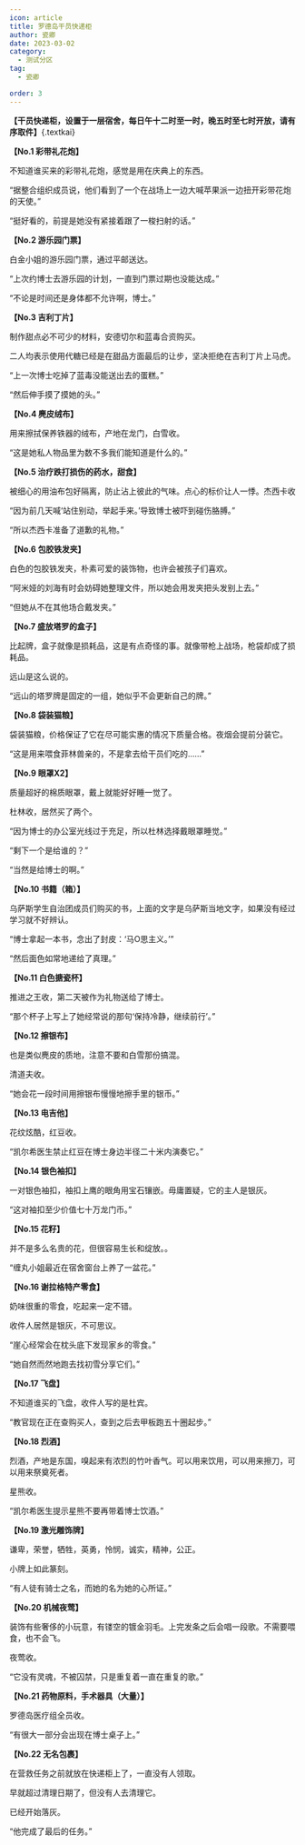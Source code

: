 ```yaml
---
icon: article
title: 罗德岛干员快递柜
author: 瓷卿
date: 2023-03-02
category:
  - 测试分区
tag:
  - 瓷卿

order: 3
---
```


**【干员快递柜，设置于一层宿舍，每日午十二时至一时，晚五时至七时开放，请有序取件】**{.textkai}

<!-- more -->

**【No.1 彩带礼花炮】**

不知道谁买来的彩带礼花炮，感觉是用在庆典上的东西。

“据整合组织成员说，他们看到了一个在战场上一边大喊苹果派一边扭开彩带花炮的天使。”

“挺好看的，前提是她没有紧接着跟了一梭扫射的话。”

**【No.2 游乐园门票】**

白金小姐的游乐园门票，通过平邮送达。

“上次约博士去游乐园的计划，一直到门票过期也没能达成。”

“不论是时间还是身体都不允许啊，博士。”

**【No.3 吉利丁片】**

制作甜点必不可少的材料，安德切尔和蓝毒合资购买。

二人均表示使用代糖已经是在甜品方面最后的让步，坚决拒绝在吉利丁片上马虎。

“上一次博士吃掉了蓝毒没能送出去的蛋糕。”

“然后伸手摸了摸她的头。”

**【No.4 麂皮绒布】**

用来擦拭保养铁器的绒布，产地在龙门，白雪收。

“这是她私人物品里为数不多我们能知道是什么的。”

**【No.5 治疗跌打损伤的药水，甜食】**

被细心的用油布包好隔离，防止沾上彼此的气味。点心的标价让人一悸。杰西卡收

“因为前几天喊‘站住别动，举起手来。’导致博士被吓到碰伤胳膊。”

“所以杰西卡准备了道歉的礼物。”

**【No.6 包胶铁发夹】**

白色的包胶铁发夹，朴素可爱的装饰物，也许会被孩子们喜欢。

“阿米娅的刘海有时会妨碍她整理文件，所以她会用发夹把头发别上去。”

“但她从不在其他场合戴发夹。”

**【No.7 盛放塔罗的盒子】**

比起牌，盒子就像是损耗品，这是有点奇怪的事。就像带枪上战场，枪袋却成了损耗品。

远山是这么说的。

“远山的塔罗牌是固定的一组，她似乎不会更新自己的牌。”

**【No.8 袋装猫粮】**

袋装猫粮，价格保证了它在尽可能实惠的情况下质量合格。夜烟会提前分装它。

“这是用来喂食菲林兽亲的，不是拿去给干员们吃的……”

**【No.9 眼罩X2】**

质量超好的棉质眼罩，戴上就能好好睡一觉了。

杜林收，居然买了两个。

“因为博士的办公室光线过于充足，所以杜林选择戴眼罩睡觉。”

“剩下一个是给谁的？”

“当然是给博士的啊。”

**【No.10 书籍（箱）】**

乌萨斯学生自治团成员们购买的书，上面的文字是乌萨斯当地文字，如果没有经过学习就不好辨认。

“博士拿起一本书，念出了封皮：‘马O思主义。’”

“然后面色如常地递给了真理。”

**【No.11 白色搪瓷杯】**

推进之王收，第二天被作为礼物送给了博士。

“那个杯子上写上了她经常说的那句‘保持冷静，继续前行’。”

**【No.12 擦银布】**

也是类似麂皮的质地，注意不要和白雪那份搞混。

清道夫收。

“她会花一段时间用擦银布慢慢地擦手里的银币。”

**【No.13 电吉他】**

花纹炫酷，红豆收。

“凯尔希医生禁止红豆在博士身边半径二十米内演奏它。”

**【No.14 银色袖扣】**

一对银色袖扣，袖扣上鹰的眼角用宝石镶嵌。毋庸置疑，它的主人是银灰。

“这对袖扣至少价值七十万龙门币。”

**【No.15 花籽】**

并不是多么名贵的花，但很容易生长和绽放。。

“缠丸小姐最近在宿舍窗台上养了一盆花。”

**【No.16 谢拉格特产零食】**

  奶味很重的零食，吃起来一定不错。

  收件人居然是银灰，不可思议。

“崖心经常会在枕头底下发现家乡的零食。”

“她自然而然地跑去找初雪分享它们。”

**【No.17 飞盘】**

  不知道谁买的飞盘，收件人写的是杜宾。

“教官现在正在查购买人，查到之后去甲板跑五十圈起步。”

**【No.18 烈酒】**

  烈酒，产地是东国，嗅起来有浓烈的竹叶香气。可以用来饮用，可以用来擦刀，可以用来祭奠死者。

星熊收。

“凯尔希医生提示星熊不要再带着博士饮酒。”

**【No.19 激光雕饰牌】**

谦卑，荣誉，牺牲，英勇，怜悯，诚实，精神，公正。

小牌上如此篆刻。

“有人徒有骑士之名，而她的名为她的心所证。”

**【No.20 机械夜莺】**

装饰有些奢侈的小玩意，有镂空的镀金羽毛。上完发条之后会唱一段歌。不需要喂食，也不会飞。

夜莺收。

“它没有灵魂，不被囚禁，只是重复着一直在重复的歌。”

**【No.21 药物原料，手术器具（大量）】**

罗德岛医疗组全员收。

“有很大一部分会出现在博士桌子上。”

**【No.22 无名包裹】**

在营救任务之前就放在快递柜上了，一直没有人领取。

早就超过清理日期了，但没有人去清理它。

已经开始落灰。

“他完成了最后的任务。”<eod />

<ArticleAd />
